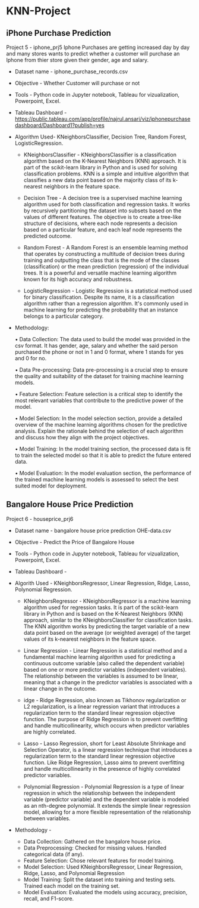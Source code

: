 # KNN-Project

## iPhone Purchase Prediction
Project 5 - iphone_prj5
Iphone Purchases are getting increased day by day and many stores wants to predict whether a customer will purchase an Iphone 
from thier store given their gender, age and salary.
+ Dataset name - iphone_purchase_records.csv

+ Objective  - Whether Customer will purchase or not

+ Tools - Python code in Jupyter notebook, Tableau for vizualization, Powerpoint, Excel.

+ Tableau Dashboard - https://public.tableau.com/app/profile/najrul.ansari/viz/iphonepurchasedashboard/Dashboard1?publish=yes

+ Algorithm Used- KNeighborsClassifier, Decision Tree, Random Forest, LogisticRegression.

  + KNeighborsClassifier - KNeighborsClassifier is a classification algorithm based on the K-Nearest Neighbors (KNN) approach. 
It is part of the scikit-learn library in Python and is used for solving classification problems. 
KNN is a simple and intuitive algorithm that classifies a new data point based on the majority class of its k-nearest neighbors in the feature space.

  + Decision Tree - A decision tree is a supervised machine learning algorithm used for both classification and regression tasks. 
It works by recursively partitioning the dataset into subsets based on the values of different features. 
The objective is to create a tree-like structure of decisions, where each node represents a decision based on a particular feature, 
and each leaf node represents the predicted outcome.

  + Random Forest - A Random Forest is an ensemble learning method that operates by constructing a multitude of decision trees during training and 
outputting the class that is the mode of the classes (classification) or the mean prediction (regression) of the individual trees. 
It is a powerful and versatile machine learning algorithm known for its high accuracy and robustness.

  + LogisticRegression - Logistic Regression is a statistical method used for binary classification. 
Despite its name, it is a classification algorithm rather than a regression algorithm. 
It's commonly used in machine learning for predicting the probability that an instance belongs to a particular category.

+ Methodology:
  
  •	Data Collection: The data used to build the model was provided in the csv format. It has gender, age, salary and whether the said person purchased the phone or not in 1 and 0 
    format, where 1 stands for yes and 0 for no.

  •	Data Pre-processing: Data pre-processing is a crucial step to ensure the quality and suitability of the dataset for training machine learning models.

  •	Feature Selection: Feature selection is a critical step to identify the most relevant variables that contribute to the predictive power of the model.

  •	Model Selection: In the model selection section, provide a detailed overview of the machine learning algorithms chosen for the predictive analysis. Explain the rationale behind the 
    selection of each algorithm and discuss how they align with the project objectives.
  
  •	Model Training: In the model training section, the processed data is fit to train the selected model so that it is able to predict the future entered data.

  •	Model Evaluation: In the model evaluation section, the performance of the trained machine learning models is assessed to select the best suited model for deployment.



## Bangalore House Price Prediction
Project 6 - houseprice_prj6
+ Dataset name - bangalore house price prediction OHE-data.csv
+ Objective - Predict the Price of Bangalore House

+ Tools - Python code in Jupyter notebook, Tableau for vizualization, Powerpoint, Excel.

+ Tableau Dashboard - 

+ Algorith Used - KNeighborsRegressor, Linear Regression, Ridge, Lasso, Polynomial Regression.

  + KNeighborsRegressor - KNeighborsRegressor is a machine learning algorithm used for regression tasks. It is part of the scikit-learn library in Python and is based on the K-Nearest Neighbors (KNN) approach, similar to the KNeighborsClassifier for classification tasks. The KNN algorithm works by predicting the target variable of a new data point based on the average (or weighted average) of the target values of its k-nearest neighbors in the feature space.

  + Linear Regression - Linear Regression is a statistical method and a fundamental machine learning algorithm used for predicting a continuous outcome variable (also called the dependent variable) based on one or more predictor variables (independent variables). The relationship between the variables is assumed to be linear, meaning that a change in the predictor variables is associated with a linear change in the outcome.

  + idge - Ridge Regression, also known as Tikhonov regularization or L2 regularization, is a linear regression variant that introduces a regularization term to the standard linear regression objective function. The purpose of Ridge Regression is to prevent overfitting and handle multicollinearity, which occurs when predictor variables are highly correlated.

  + Lasso - Lasso Regression, short for Least Absolute Shrinkage and Selection Operator, is a linear regression technique that introduces a regularization term to the standard linear regression objective function. Like Ridge Regression, Lasso aims to prevent overfitting and handle multicollinearity in the presence of highly correlated predictor variables.

  + Polynomial Regression - Polynomial Regression is a type of linear regression in which the relationship between the independent variable (predictor variable) and the dependent variable is modeled as an nth-degree polynomial. It extends the simple linear regression model, allowing for a more flexible representation of the relationship between variables.
 
+ Methodology - 
  + Data Collection: Gathered on the bangalore house price.
  + Data Preprocessing: Checked for missing values. Handled categorical data (if any).
  + Feature Selection: Chose relevant features for model training.
  + Model Selection: Used KNeighborsRegressor, Linear Regression, Ridge, Lasso, and Polynomial Regression
  + Model Training: Split the dataset into training and testing sets. Trained each model on the training set.
  + Model Evaluation: Evaluated the models using accuracy, precision, recall, and F1-score.

